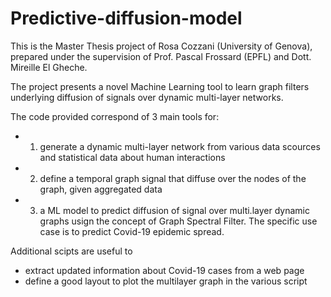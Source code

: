 # Predictive-diffusion-model

This is the Master Thesis project of Rosa Cozzani (University of Genova), prepared under the supervision of Prof. Pascal Frossard (EPFL) and Dott. Mireille El Gheche.

The project presents a novel Machine Learning tool to learn graph filters underlying diffusion of signals over dynamic multi-layer networks.

The code provided correspond of 3 main tools for:
- 1. generate a dynamic multi-layer network from various data scources and statistical data about human interactions
- 2. define a temporal graph signal that diffuse over the nodes of the graph, given aggregated data
- 3. a ML model to predict diffusion of signal over multi.layer dynamic graphs usign the concept of Graph Spectral Filter. The specific use case is to predict Covid-19 epidemic spread.

Additional scipts are useful to 
- extract updated information about Covid-19 cases from a web page
- define a good layout to plot the multilayer graph in the various script

